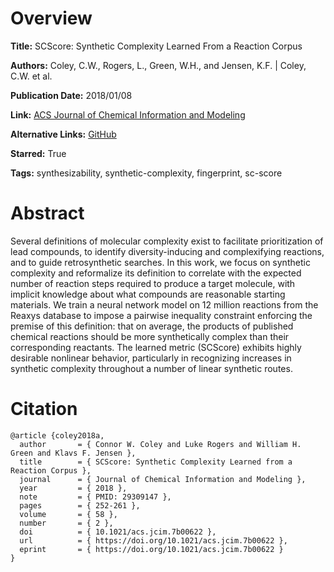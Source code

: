 # Overview
**Title:**
SCScore: Synthetic Complexity Learned From a Reaction Corpus

**Authors:**
Coley, C.W., Rogers, L., Green, W.H., and Jensen, K.F. |
Coley, C.W. et al.

**Publication Date:**
2018/01/08

**Link:**
[ACS Journal of Chemical Information and Modeling](https://pubs.acs.org/doi/10.1021/acs.jcim.7b00622)

**Alternative Links:**
[GitHub](https://github.com/connorcoley/scscore)

**Starred:**
True

**Tags:**
synthesizability, synthetic-complexity, fingerprint, sc-score


# Abstract
Several definitions of molecular complexity exist to facilitate prioritization of lead compounds, to identify diversity-inducing and complexifying reactions, and to guide retrosynthetic searches.
In this work, we focus on synthetic complexity and reformalize its definition to correlate with the expected number of reaction steps required to produce a target molecule, with implicit knowledge about what compounds are reasonable starting materials.
We train a neural network model on 12 million reactions from the Reaxys database to impose a pairwise inequality constraint enforcing the premise of this definition: that on average, the products of published chemical reactions should be more synthetically complex than their corresponding reactants.
The learned metric (SCScore) exhibits highly desirable nonlinear behavior, particularly in recognizing increases in synthetic complexity throughout a number of linear synthetic routes.


# Citation
```
@article {coley2018a,
  author       = { Connor W. Coley and Luke Rogers and William H. Green and Klavs F. Jensen },
  title        = { SCScore: Synthetic Complexity Learned from a Reaction Corpus },
  journal      = { Journal of Chemical Information and Modeling },
  year         = { 2018 },
  note         = { PMID: 29309147 },
  pages        = { 252-261 },
  volume       = { 58 },
  number       = { 2 },
  doi          = { 10.1021/acs.jcim.7b00622 },
  url          = { https://doi.org/10.1021/acs.jcim.7b00622 },
  eprint       = { https://doi.org/10.1021/acs.jcim.7b00622 }
}
```
